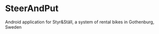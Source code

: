 # SteerAndPut
Android application for Styr&amp;Ställ, a system of rental bikes in Gothenburg, Sweden
